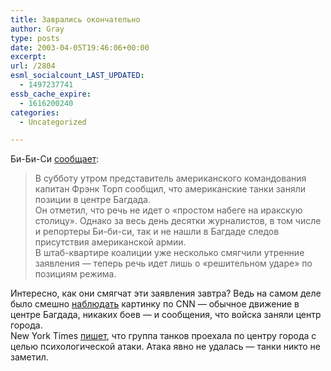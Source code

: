 ```yaml
---
title: Заврались окончательно
author: Gray
type: posts
date: 2003-04-05T19:46:06+00:00
excerpt:
url: /2804
esml_socialcount_LAST_UPDATED:
  - 1497237741
essb_cache_expire:
  - 1616200240
categories:
  - Uncategorized

---
```








Би-Би-Си <a href="http://news.bbc.co.uk/hi/russian/special_report/bbcrussian/2002_07/newsid_2921000/2921279.stm" target="_blank">сообщает</a>:

> В субботу утром представитель американского командования капитан Фрэнк Торп сообщил, что американские танки заняли позиции в центре Багдада.  
> Он отметил, что речь не идет о &#171;простом набеге на иракскую столицу&#187;. Однако за весь день десятки журналистов, в том числе и репортеры Би-би-си, так и не нашли в Багдаде следов присутствия американской армии.  
> В штаб-квартире коалиции уже несколько смягчили утренние заявления &#8212; теперь речь идет лишь о &#171;решительном ударе&#187; по позициям режима. 

Интересно, как они смягчат эти заявления завтра? Ведь на самом деле было смешно <a href="http://www.searchengines.ru/blog/archives/000590.html" target="_blank">наблюдать</a> картинку по CNN &#8212; обычное движение в центре Багдада, никаких боев &#8212; и сообщения, что войска заняли центр города.  
New York Times <a href="http://www.nytimes.com/2003/04/05/international/worldspecial/05CND-MILI.html?ex=1050210000&#038;en=b21cffd8d99287ef&#038;ei=5007&#038;partner=USERLAND" target="_blank">пишет</a>, что группа танков проехала по центру города с целью психологической атаки. Атака явно не удалась &#8212; танки никто не заметил.